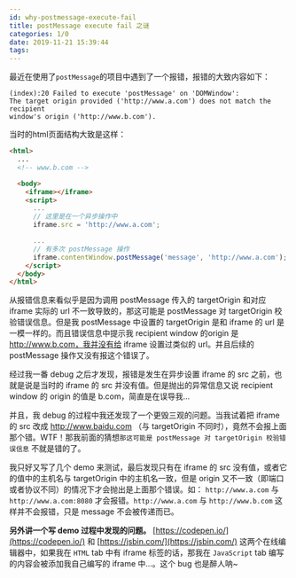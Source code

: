 ```yaml
---
id: why-postmessage-execute-fail
title: postMessage execute fail 之谜
categories: 1/0
date: 2019-11-21 15:39:44
tags:
---
```


最近在使用了`postMessage`的项目中遇到了一个报错，报错的大致内容如下：

```
(index):20 Failed to execute 'postMessage' on 'DOMWindow':
The target origin provided ('http://www.a.com') does not match the recipient
window's origin ('http://www.b.com').
```

当时的html页面结构大致是这样：

```html
<html>
  ...
  <!-- www.b.com -->

  <body>
    <iframe></iframe>
    <script>
      ...
      // 这里是在一个异步操作中
      iframe.src = 'http://www.a.com';

      ...
      // 有多次 postMessage 操作
      iframe.contentWindow.postMessage('message', 'http://www.a.com');
    </script>
  </body>
</html>
```

从报错信息来看似乎是因为调用 postMessage 传入的 targetOrigin 和对应 iframe 实际的 url 不一致导致的，那这可能是 postMessage 对 targetOrigin 校验错误信息。但是我 postMessage 中设置的 targetOrigin 是和 iframe 的 url 是一模一样的。而且错误信息中提示我 recipient window 的origin 是 http://www.b.com，我并没有给 iframe 设置过类似的 url。并且后续的 postMessage 操作又没有报这个错误了。

经过我一番 debug 之后才发现，报错是发生在异步设置 iframe 的 src 之前，也就是说是当时的 iframe 的 src 并没有值。但是抛出的异常信息又说 recipient window 的 origin 的值是 b.com，简直是在误导我...

并且，我 debug 的过程中我还发现了一个更毁三观的问题。当我试着把 iframe 的 src 改成 http://www.baidu.com （与 targetOrigin 不同时），竟然不会报上面那个错。WTF！那我前面的猜想`那这可能是 postMessage 对 targetOrigin 校验错误信息` 不就是错的了。

我只好又写了几个 demo 来测试，最后发现只有在 iframe 的 src 没有值，或者它的值中的主机名与 targetOrigin 中的主机名一致，但是 origin 又不一致（即端口或者协议不同）的情况下才会抛出是上面那个错误。如： `http://www.a.com` 与 `http://www.a.com:8080` 才会报错。`http://www.a.com` 与 `http://www.b.com` 这样并不会报错，只是 message 不会被传递而已。

**另外讲一个写 demo 过程中发现的问题。** [https://codepen.io/](https://codepen.io/) 和 [https://jsbin.com/](https://jsbin.com/) 这两个在线编辑器中，如果我在 `HTML` tab 中有 iframe 标签的话，那我在 `JavaScript` tab 编写的内容会被添加我自己编写的 iframe 中...。这个 bug 也是醉人呐~